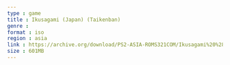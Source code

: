 ```yaml
---
type : game
title : Ikusagami (Japan) (Taikenban)
genre : 
format : iso
region : asia
link : https://archive.org/download/PS2-ASIA-ROMS321COM/Ikusagami%20%28Japan%29%20%28Taikenban%29.7z
size : 601MB
---
```

